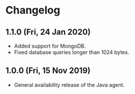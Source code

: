 # Changelog

## 1.1.0 (Fri, 24 Jan 2020)

- Added support for MongoDB.
- Fixed database queries longer than 1024 bytes.

## 1.0.0 (Fri, 15 Nov 2019)

- General availability release of the Java agent.
